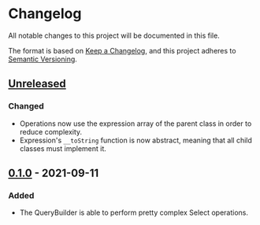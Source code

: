# Changelog
All notable changes to this project will be documented in this file.

The format is based on [Keep a Changelog](https://keepachangelog.com/en/1.0.0/),
and this project adheres to [Semantic Versioning](https://semver.org/spec/v2.0.0.html).

## [Unreleased]

### Changed
 - Operations now use the expression array of the parent class in order to reduce complexity.
 - Expression's `__toString` function is now abstract, meaning that all child classes must implement it.

## [0.1.0] - 2021-09-11
### Added
- The QueryBuilder is able to perform pretty complex Select operations.

[Unreleased]: https://github.com/MisterIcy/sql-query-builder/compare/0.1.0...HEAD
[0.1.0]: https://github.com/MisterIcy/sql-query-builder/releases/tag/0.1.0
